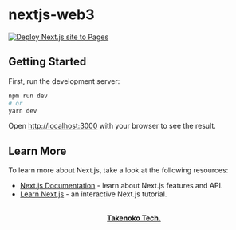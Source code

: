 # nextjs-web3

[![Deploy Next.js site to Pages](https://github.com/TakenokoTech/nextjs-web3/actions/workflows/pages.yml/badge.svg?branch=main)](https://github.com/TakenokoTech/nextjs-web3/actions/workflows/pages.yml)

## Getting Started

First, run the development server:

```bash
npm run dev
# or
yarn dev
```

Open [http://localhost:3000](http://localhost:3000) with your browser to see the result.

## Learn More

To learn more about Next.js, take a look at the following resources:

- [Next.js Documentation](https://nextjs.org/docs) - learn about Next.js features and API.
- [Learn Next.js](https://nextjs.org/learn) - an interactive Next.js tutorial.

<p align="center">
  <br>
  <a href=""><strong>Takenoko Tech.</strong></a>
</p>